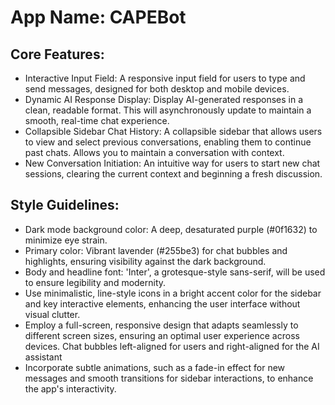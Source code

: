 # **App Name**: CAPEBot

## Core Features:

- Interactive Input Field: A responsive input field for users to type and send messages, designed for both desktop and mobile devices.
- Dynamic AI Response Display: Display AI-generated responses in a clean, readable format. This will asynchronously update to maintain a smooth, real-time chat experience.
- Collapsible Sidebar Chat History: A collapsible sidebar that allows users to view and select previous conversations, enabling them to continue past chats. Allows you to maintain a conversation with context.
- New Conversation Initiation: An intuitive way for users to start new chat sessions, clearing the current context and beginning a fresh discussion.

## Style Guidelines:

- Dark mode background color: A deep, desaturated purple (#0f1632) to minimize eye strain.
- Primary color: Vibrant lavender (#255be3) for chat bubbles and highlights, ensuring visibility against the dark background.
- Body and headline font: 'Inter', a grotesque-style sans-serif, will be used to ensure legibility and modernity.
- Use minimalistic, line-style icons in a bright accent color for the sidebar and key interactive elements, enhancing the user interface without visual clutter.
- Employ a full-screen, responsive design that adapts seamlessly to different screen sizes, ensuring an optimal user experience across devices. Chat bubbles left-aligned for users and right-aligned for the AI assistant
- Incorporate subtle animations, such as a fade-in effect for new messages and smooth transitions for sidebar interactions, to enhance the app's interactivity.